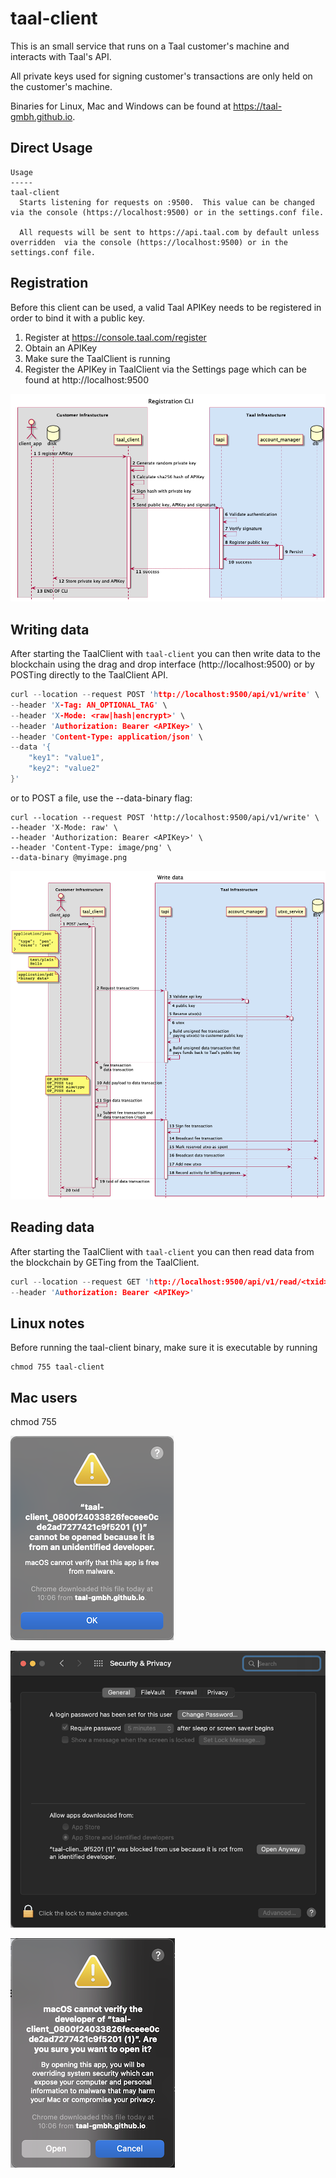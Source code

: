 # taal-client

This is an small service that runs on a Taal customer's machine and interacts with Taal's API.

All private keys used for signing customer's transactions are only held on the customer's machine.

Binaries for Linux, Mac and Windows can be found at https://taal-gmbh.github.io.


## Direct Usage

```text
Usage
-----
taal-client
  Starts listening for requests on :9500.  This value can be changed via the console (https://localhost:9500) or in the settings.conf file.
  
  All requests will be sent to https://api.taal.com by default unless overridden  via the console (https://localhost:9500) or in the settings.conf file.
```

## Registration

Before this client can be used, a valid Taal APIKey needs to be registered in order to bind it with a public key.

1. Register at https://console.taal.com/register
2. Obtain an APIKey
3. Make sure the TaalClient is running
4. Register the APIKey in TaalClient via the Settings page which can be found at http://localhost:9500


![Register sequence](./assets/register.png)


## Writing data

After starting the TaalClient with ```taal-client``` you can then write data to the blockchain using the drag and drop interface (http://localhost:9500) or by POSTing directly to the TaalClient API.

```c
curl --location --request POST 'http://localhost:9500/api/v1/write' \
--header 'X-Tag: AN_OPTIONAL_TAG' \
--header 'X-Mode: <raw|hash|encrypt>' \
--header 'Authorization: Bearer <APIKey>' \
--header 'Content-Type: application/json' \
--data '{
    "key1": "value1",
    "key2": "value2"
}'
```

or to POST a file, use the --data-binary flag:

```
curl --location --request POST 'http://localhost:9500/api/v1/write' \
--header 'X-Mode: raw' \
--header 'Authorization: Bearer <APIKey>' \
--header 'Content-Type: image/png' \
--data-binary @myimage.png
```

![Writing sequence](./assets/write.png)

## Reading data

After starting the TaalClient with ```taal-client``` you can then read data from the blockchain by GETing from the TaalClient.

```c
curl --location --request GET 'http://localhost:9500/api/v1/read/<txid>' \
--header 'Authorization: Bearer <APIKey>'
```


## Linux notes

Before running the taal-client binary, make sure it is executable by running

```
chmod 755 taal-client
```


## Mac users


chmod 755

![Mac1](./assets/mac1.png)

![Mac2](./assets/mac2.png)

![Mac3](./assets/mac3.png)
